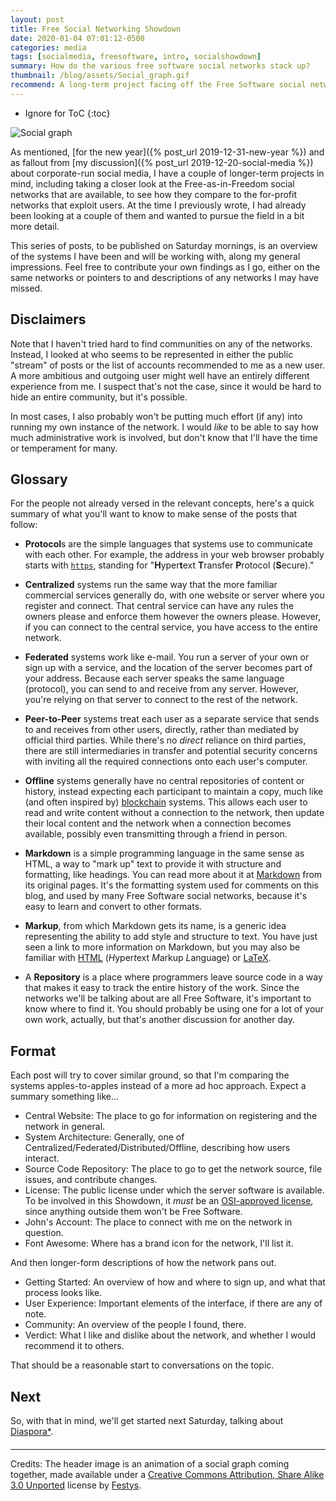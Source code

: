 ```yaml
---
layout: post
title: Free Social Networking Showdown
date: 2020-01-04 07:01:12-0500
categories: media
tags: [socialmedia, freesoftware, intro, socialshowdown]
summary: How do the various free software social networks stack up?
thumbnail: /blog/assets/Social_graph.gif
recommend: A long-term project facing off the Free Software social networks
---
```


* Ignore for ToC
{:toc}

![Social graph](/blog/assets/Social_graph.gif "Social graph")

As mentioned, [for the new year]({% post_url 2019-12-31-new-year %}) and as fallout from [my discussion]({% post_url 2019-12-20-social-media %}) about corporate-run social media, I have a couple of longer-term projects in mind, including taking a closer look at the Free-as-in-Freedom social networks that are available, to see how they compare to the for-profit networks that exploit users.  At the time I previously wrote, I had already been looking at a couple of them and wanted to pursue the field in a bit more detail.

This series of posts, to be published on Saturday mornings, is an overview of the systems I have been and will be working with, along my general impressions.  Feel free to contribute your own findings as I go, either on the same networks or pointers to and descriptions of any networks I may have missed.

## Disclaimers

Note that I haven't tried hard to find communities on any of the networks.  Instead, I looked at who seems to be represented in either the public "stream" of posts or the list of accounts recommended to me as a new user.  A more ambitious and outgoing user might well have an entirely different experience from me.  I suspect that's not the case, since it would be hard to hide an entire community, but it's possible.

In most cases, I also probably won't be putting much effort (if any) into running my own instance of the network.  I would *like* to be able to say how much administrative work is involved, but don't know that I'll have the time or temperament for many.

## Glossary

For the people not already versed in the relevant concepts, here's a quick summary of what you'll want to know to make sense of the posts that follow:

 * **Protocol**s are the simple languages that systems use to communicate with each other.  For example, the address in your web browser probably starts with [`https`](https://en.wikipedia.org/wiki/HTTPS), standing for "**H**yper**t**ext **T**ransfer **P**rotocol (**S**ecure)."

 * **Centralized** systems run the same way that the more familiar commercial services generally do, with one website or server where you register and connect.  That central service can have any rules the owners please and enforce them however the owners please.  However, if you can connect to the central service, you have access to the entire network.

 * **Federated** systems work like e-mail.  You run a server of your own or sign up with a service, and the location of the server becomes part of your address.  Because each server speaks the same language (protocol), you can send to and receive from any server.  However, you're relying on that server to connect to the rest of the network.

 * **Peer-to-Peer** systems treat each user as a separate service that sends to and receives from other users, directly, rather than mediated by official third parties.  While there's no *direct* reliance on third parties, there are still intermediaries in transfer and potential security concerns with inviting all the required connections onto each user's computer.

 * **Offline** systems generally have no central repositories of content or history, instead expecting each participant to maintain a copy, much like (and often inspired by) [blockchain](https://en.wikipedia.org/wiki/Blockchain) systems.  This allows each user to read and write content without a connection to the network, then update their local content and the network when a connection becomes available, possibly even transmitting through a friend in person.

 * **Markdown** is a simple programming language in the same sense as HTML, a way to "mark up" text to provide it with structure and formatting, like headings.  You can read more about it at [Markdown](https://daringfireball.net/projects/markdown/) from its original pages.  It's the formatting system used for comments on this blog, and used by many Free Software social networks, because it's easy to learn and convert to other formats.

 * **Markup**, from which Markdown gets its name, is a generic idea representing the ability to add style and structure to text.  You have just seen a link to more information on Markdown, but you may also be familiar with [HTML](https://en.wikipedia.org/wiki/HTML) (*H*yper*t*ext *M*arkup *L*anguage) or [LaTeX](https://en.wikipedia.org/wiki/LaTeX).

 * A **Repository** is a place where programmers leave source code in a way that makes it easy to track the entire history of the work.  Since the networks we'll be talking about are all Free Software, it's important to know where to find it.  You should probably be using one for a lot of your own work, actually, but that's another discussion for another day.

## Format

Each post will try to cover similar ground, so that I'm comparing the systems apples-to-apples instead of a more ad hoc approach.  Expect a summary something like...

 * Central Website:  The place to go for information on registering and the network in general.
 * System Architecture:  Generally, one of Centralized/Federated/Distributed/Offline, describing how users interact.
 * Source Code Repository:  The place to go to get the network source, file issues, and contribute changes.
 * License:  The public license under which the server software is available.  To be involved in this Showdown, it *must* be an [OSI-approved license](https://opensource.org/licenses/category), since anything outside them won't be Free Software.
 * John's Account:  The place to connect with me on the network in question.
 * Font Awesome:  Where [<i class="fab fa-font-awesome"></i>](https://fontawesome.com/icons?d=gallery&s=brands&m=free) has a brand icon for the network, I'll list it.

And then longer-form descriptions of how the network pans out.

 * Getting Started:  An overview of how and where to sign up, and what that process looks like.
 * User Experience:  Important elements of the interface, if there are any of note.
 * Community:  An overview of the people I found, there.
 * Verdict:  What I like and dislike about the network, and whether I would recommend it to others.

That should be a reasonable start to conversations on the topic.

## Next

So, with that in mind, we'll get started next Saturday, talking about [Diaspora*](https://diasporafoundation.org/).

#### <i class="far fa-handshake"></i>

* * *

Credits: The header image is an animation of a social graph coming together, made available under a [Creative Commons Attribution, Share Alike 3.0 Unported](https://creativecommons.org/licenses/by-sa/3.0/) license by [Festys](https://ru.wikipedia.org/wiki/%D0%A3%D1%87%D0%B0%D1%81%D1%82%D0%BD%D0%B8%D0%BA:Festys).
